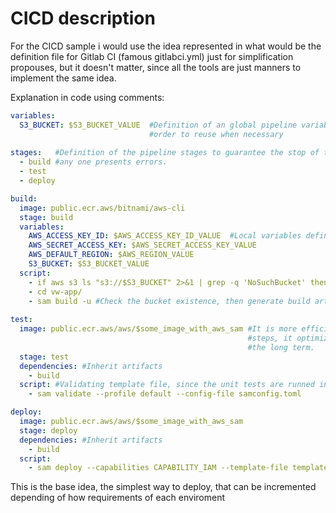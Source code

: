 # CICD description

For the CICD sample i would use the idea represented in what would be the definition file for Gitlab CI (famous gitlabci.yml) just for simplification propouses, but it doesn't matter, since all the tools are just manners to implement the same idea.

Explanation in code using comments:

```yaml
variables:
  S3_BUCKET: $S3_BUCKET_VALUE  #Definition of an global pipeline variable in                            
                               #order to reuse when necessary
  
stages:   #Definition of the pipeline stages to guarantee the stop of the execution if
  - build #any one presents errors.
  - test
  - deploy

build:
  image: public.ecr.aws/bitnami/aws-cli 
  stage: build
  variables:
    AWS_ACCESS_KEY_ID: $AWS_ACCESS_KEY_ID_VALUE  #Local variables definition
    AWS_SECRET_ACCESS_KEY: $AWS_SECRET_ACCESS_KEY_VALUE 
    AWS_DEFAULT_REGION: $AWS_REGION_VALUE 
    S3_BUCKET: $S3_BUCKET_VALUE 
  script:
    - if aws s3 ls "s3://$S3_BUCKET" 2>&1 | grep -q 'NoSuchBucket' then echo "Bucket doesn't exists, creating bucket..." && aws s3 mb s3://$S3_BUCKET --region "$REGION" fi
    - cd vw-app/
    - sam build -u #Check the bucket existence, then generate build artifact.
    
test:
  image: public.ecr.aws/aws/$some_image_with_aws_sam #It is more efficient to have available images that reduce the number of
                                                     #steps, it optimize time and use, and therefore, money (running in cloud) in 
                                                     #the long term.
  stage: test
  dependencies: #Inherit artifacts
    - build
  script: #Validating template file, since the unit tests are runned in the deploy by AWS SAM cli.
    - sam validate --profile default --config-file samconfig.toml

deploy:
  image: public.ecr.aws/aws/$some_image_with_aws_sam
  stage: deploy
  dependencies: #Inherit artifacts
    - build
  script:
    - sam deploy --capabilities CAPABILITY_IAM --template-file template.yaml --region "$REGION" --s3-bucket "$S3_BUCKET" --stack-name "$STACK_NAME" --config-file samconfig.toml

```

This is the base idea, the simplest way to deploy, that can be incremented depending of how requirements of each enviroment